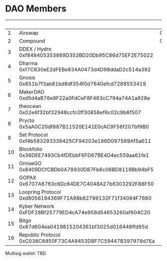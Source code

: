 # DAO Members
|   |      | Address |
|---|------|---------|
|1|Airswap|0xFAF0708D1aEd2566205D61f471d7e4Aeb10910Ea|
|2| Compound|		          0x185ADb71ae202DFAbb4146272186457E4e170523|
|3| DDEX / Hydro		      0xf848405353889D352BD20Db95C86d75EF2E75022|
|4| Dharma		            0xf7C630eE2dFEBe834A0473d4D98ddaD2c514a392|
|5| Gnosis		            0x851b7f3ab81bd8df354f0d7640efcd7288553419|
|6| MakerDAO		          0xd5d4aB76e8F22a0FdCeF8F483cC794a74A1a928e|
|7| theocean		          0x02e6f32bf32948ccfc0ff30858ef6c02c9b6f507|
|8| Prycto		            0x5aA0C20df887B11520E141E0cAC9F56f207bf9B0|
|9| Set Protocol		      0xf4b583293339425CF94203e186D097589Af5a611|
|10| Blockfolio		      0x36DEE7493Cb4fDEbbF6FD67BE4D4ec559aa61fe1|
|11| OmiseGO		          0x8409DCfCBDb0A78930D87Fb6c06BD8119Bb94bF5|
|12| GOPAX		            0x6707A6763c6Dc64DE7C4048A27b6303292F88F50|
|13| Loopring Protocol 	0xd8056194369F71A98b82799132F71f34084F7660|
|14| Kyber Network 	    0xFDF28Bf25779ED4cA74e958d54653260af604C20|
|15| Bitgo 		          0x87d604ea0419815204361bf3025d016448ffd95d|
|16| Republic Protocol 	0xC038C8850F73C4A8453DBF7C59447B397978d7Ea|


Multisig wallet: TBD
